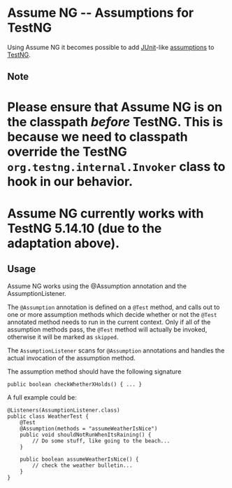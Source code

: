 Assume NG -- Assumptions for TestNG
===================================

Using Assume NG it becomes possible to add [JUnit](http://www.junit.org)-like [assumptions](http://kentbeck.github.com/junit/javadoc/latest/org/junit/Assume.html) to [TestNG](http://www.testng.org).

Note
----

# Please ensure that Assume NG is on the classpath *before* TestNG. This is because we need to classpath override the TestNG <code>org.testng.internal.Invoker</code> class to hook in our behavior.
# Assume NG currently works with TestNG 5.14.10 (due to the adaptation above).

Usage
-----
Assume NG works using the @Assumption annotation and the AssumptionListener.

The <code>@Assumption</code> annotation is defined on a <code>@Test</code> method, and calls out to one or more assumption methods which decide whether or not the <code>@Test</code> annotated method needs to run in the current context. Only if all of the assumption methods pass, the <code>@Test</code> method will actually be invoked, otherwise it will be marked as
<code>skipped</code>.

The <code>AssumptionListener</code> scans for <code>@Assumption</code> annotations and handles the actual invocation of the assumption method.

The assumption method should have the following signature

    public boolean checkWhetherXHolds() { ... }

A full example could be:

	@Listeners(AssumptionListener.class)
    public class WeatherTest {
        @Test
        @Assumption(methods = "assumeWeatherIsNice")
        public void shouldNotRunWhenItsRaining() {
            // Do some stuff, like going to the beach...
        }

        public boolean assumeWeatherIsNice() {
        	// check the weather bulletin...
        }
    }

